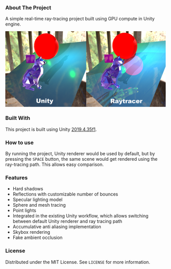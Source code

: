 ### About The Project
A simple real-time ray-tracing project built using GPU compute in Unity engine.
  
![Product Name Screen Shot][product-screenshot]

### Built With
This project is built using Unity [2019.4.35f1](https://unity3d.com/get-unity/download/archive).

### How to use
By running the project, Unity renderer would be used by default, but by pressing the `SPACE` button, the same scene would get rendered using the ray-tracing path.
This allows easy comparison.

### Features
* Hard shadows
* Reflections with customizable number of bounces
* Specular lighting model
* Sphere and mesh tracing
* Point lights
* Integrated in the existing Unity workflow, which allows switching between default Unity renderer and ray tracing path
* Accumulative anti aliasing implementation
* Skybox rendering
* Fake ambient occlusion

### License
Distributed under the MIT License. See `LICENSE` for more information.

[product-screenshot]: Assets/Textures/ur.png
